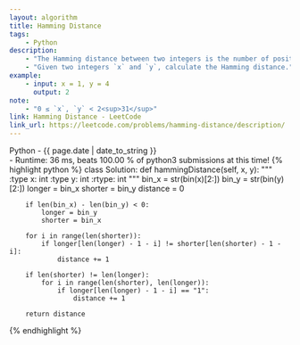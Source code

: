 ```yaml
---
layout: algorithm
title: Hamming Distance
tags: 
    - Python
description: 
    - "The Hamming distance between two integers is the number of positions at which the corresponding bits are different."
    - "Given two integers `x` and `y`, calculate the Hamming distance."
example:
    - input: x = 1, y = 4
      output: 2
note:
    - "0 ≤ `x`, `y` < 2<sup>31</sup>"
link: Hamming Distance - LeetCode
link_url: https://leetcode.com/problems/hamming-distance/description/
---
```


<div>Python<span class="write-date"> - {{ page.date | date_to_string }}</span></div>
- Runtime: 36 ms, beats 100.00 % of python3 submissions at this time!
{% highlight python %}
class Solution:
    def hammingDistance(self, x, y):
        """
        :type x: int
        :type y: int
        :rtype: int
        """
        bin_x = str(bin(x)[2:])
        bin_y = str(bin(y)[2:])
        longer = bin_x
        shorter = bin_y
        distance = 0
        
        if len(bin_x) - len(bin_y) < 0:
            longer = bin_y
            shorter = bin_x
            
        for i in range(len(shorter)):
            if longer[len(longer) - 1 - i] != shorter[len(shorter) - 1 - i]:
                distance += 1
                
        if len(shorter) != len(longer):
            for i in range(len(shorter), len(longer)):
                if longer[len(longer) - 1 - i] == "1":
                    distance += 1
        
        return distance
{% endhighlight %}